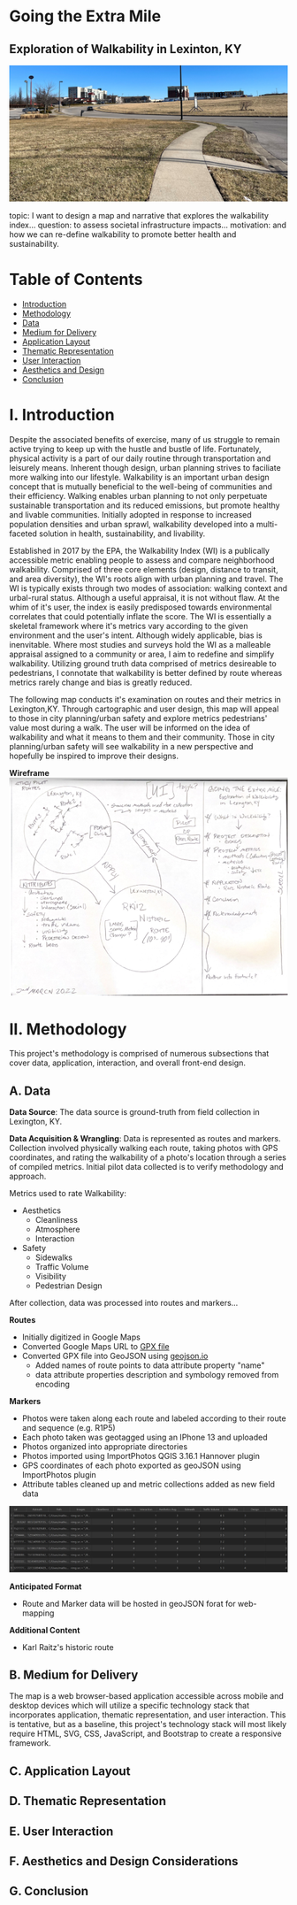 <!-- *************************************DRAFT******************************************* -->

# Going the Extra Mile
## Exploration of Walkability in Lexinton, KY

![Walkability](./Images/cover_photo.jpg)

topic: I want to design a map and narrative that explores the walkability index...
question: to assess societal infrastructure impacts...
motivation: and how we can re-define walkability to promote better health and sustainability.

# Table of Contents
+ [Introduction](#I-Introduction)
+ [Methodology](#II-Methodology)
+ [Data](#A-Data)
+ [Medium for Delivery](#B-Medium-for-Delivery)
+ [Application Layout](#C-Application-Layout)
+ [Thematic Representation](#D-Thematic-Representation)
+ [User Interaction](#E-User-Interaction)
+ [Aesthetics and Design](#F-Aesthetics-and-Design)
+ [Conclusion](#G-Conclusion)

# I. Introduction

Despite the associated benefits of exercise, many of us struggle to remain active trying to keep up with the hustle and bustle of life. Fortunately, physical activity is a part of our daily routine through transportation and leisurely means. Inherent though design, urban planning strives to faciliate more walking into our lifestyle. Walkability is an important urban design concept that is mutually beneficial to the well-being of communities and their efficiency. Walking enables urban planning to not only perpetuate sustainable transportation and its reduced emissions, but promote healthy and livable communities. Initially adopted in response to increased population densities and urban sprawl, walkability developed into a multi-faceted solution in health, sustainability, and livability. 

Established in 2017 by the EPA, the Walkability Index (WI) is a publically accessible metric enabling people to assess and compare neighborhood walkability. Comprised of three core elements (design, distance to transit, and area diversity), the WI's roots align with urban planning and travel. The WI is typically exists through two modes of association: walking context and urbal-rural status. Although a useful appraisal, it is not without flaw. At the whim of it's user, the index is easily predisposed towards environmental correlates that could potentially inflate the score. The WI is essentially a skeletal framework where it's metrics vary according to the given environment and the user's intent. Although widely applicable, bias is inenvitable. Where most studies and surveys hold the WI as a malleable appraisal assigned to a community or area, I aim to redefine and simplify walkability. Utilizing ground truth data comprised of metrics desireable to pedestrians, I connotate that walkability is better defined by route whereas metrics rarely change and bias is greatly reduced. 

The following map conducts it's examination on routes and their metrics in Lexington,KY. Through cartographic and user design, this map will appeal to those in city planning/urban safety and explore metrics pedestrians' value most during a walk. The user will be informed on the idea of walkability and what it means to them and their community. Those in city planning/urban safety will see walkability in a new perspective and hopefully be inspired to improve their designs.

**Wireframe**
![Wireframe](Wireframe.PNG)

# II. Methodology 

This project's methodology is comprised of numerous subsections that cover data, application, interaction, and overall front-end design. 

## A. Data

**Data Source**:
The data source is ground-truth from field collection in Lexington, KY. 

**Data Acquisition & Wrangling**:
Data is represented as routes and markers. Collection involved physically walking each route, taking photos with GPS coordinates, and rating the walkability of a photo's location through a series of compiled metrics. Initial pilot data collected is to verify methodology and approach. 

Metrics used to rate Walkability:
+ Aesthetics
    + Cleanliness
    + Atmosphere
    + Interaction
+ Safety
    + Sidewalks
    + Traffic Volume
    + Visibility
    + Pedestrian Design

After collection, data was processed into routes and markers...

**Routes**
+ Initially digitized in Google Maps
+ Converted Google Maps URL to [GPX file](https://mapstogpx.com/)
+ Converted GPX file into GeoJSON using [geojson.io](http://geojson.io/)
    + Added names of route points to data attribute property "name"
    + data attribute properties description and symbology removed from encoding

**Markers**
+ Photos were taken along each route and labeled according to their route and sequence (e.g. R1P5)
+ Each photo taken was geotagged using an IPhone 13 and uploaded
+ Photos organized into appropriate directories 
+ Photos imported using ImportPhotos QGIS 3.16.1 Hannover plugin
+ GPS coordinates of each photo exported as geoJSON using ImportPhotos plugin
+ Attribute tables cleaned up and metric collections added as new field data

![Data-example](./Images/Walkability/data_example.JPG)

**Anticipated Format**
+ Route and Marker data will be hosted in geoJSON forat for web-mapping

**Additional Content**
+ Karl Raitz's historic route

## B. Medium for Delivery

The map is a web browser-based application accessible across mobile and desktop devices which will utilize a specific technology stack that incorporates application, thematic representation, and user interaction. This is tentative, but as a baseline, this project's technology stack will most likely require HTML, SVG, CSS, JavaScript, and Bootstrap to create a responsive framework.

## C. Application Layout

## D. Thematic Representation

## E. User Interaction

## F. Aesthetics and Design Considerations

## G. Conclusion

